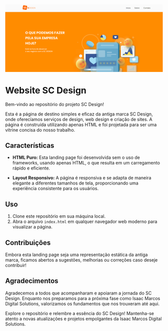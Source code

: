 <img src="/scdesign.png"/>

# Website SC Design

Bem-vindo ao repositório do projeto SC Design!

Esta é a página de destino simples e eficaz da antiga marca SC Design, onde oferecíamos serviços de design, web design e criação de sites. A página é construída utilizando apenas HTML e foi projetada para ser uma vitrine concisa do nosso trabalho.

## Características

- **HTML Puro:** Esta landing page foi desenvolvida sem o uso de frameworks, usando apenas HTML, o que resulta em um carregamento rápido e eficiente.

- **Layout Responsivo:** A página é responsiva e se adapta de maneira elegante a diferentes tamanhos de tela, proporcionando uma experiência consistente para os usuários.

## Uso

1. Clone este repositório em sua máquina local.
2. Abra o arquivo `index.html` em qualquer navegador web moderno para visualizar a página.

## Contribuições

Embora esta landing page seja uma representação estática da antiga marca, ficamos abertos a sugestões, melhorias ou correções caso deseje contribuir!

## Agradecimentos

Agradecemos a todos que acompanharam e apoiaram a jornada do SC Design. Enquanto nos preparamos para a próxima fase como Isaac Marcos Digital Solutions, valorizamos os fundamentos que nos trouxeram até aqui.

Explore o repositório e relembre a essência do SC Design! Mantenha-se atento a novas atualizações e projetos empolgantes da Isaac Marcos Digital Solutions.
